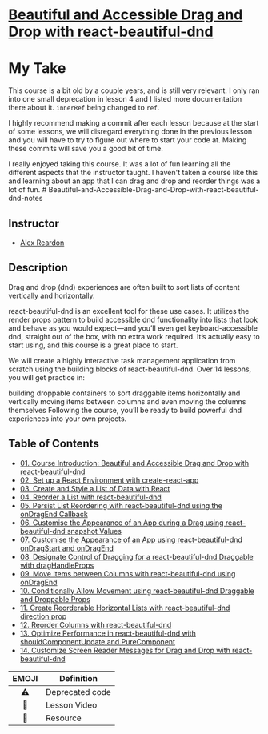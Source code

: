 # [Beautiful and Accessible Drag and Drop with react-beautiful-dnd](https://egghead.io/courses/beautiful-and-accessible-drag-and-drop-with-react-beautiful-dnd)


# My Take

This course is a bit old by a couple years, and is still very relevant. I only ran into one small deprecation in lesson 4 and I listed more documentation there about it. `innerRef` being changed to `ref`. 

I highly recommend making a commit after each lesson because at the start of some lessons, we will disregard everything done in the previous lesson and you will have to try to figure out where to start your code at. Making these commits will save you a good bit of time. 

I really enjoyed taking this course. It was a lot of fun learning all the different aspects that the instructor taught. I haven't taken a course like this and learning about an app that I can drag and drop and reorder things was a lot of fun. # Beautiful-and-Accessible-Drag-and-Drop-with-react-beautiful-dnd-notes

## Instructor

- [Alex Reardon](https://egghead.io/instructors/alex-reardon)

## Description

Drag and drop (dnd) experiences are often built to sort lists of content vertically and horizontally.

react-beautiful-dnd is an excellent tool for these use cases. It utilizes the render props pattern to build accessible dnd functionality into lists that look and behave as you would expect—and you’ll even get keyboard-accessible dnd, straight out of the box, with no extra work required. It’s actually easy to start using, and this course is a great place to start.

We will create a highly interactive task management application from scratch using the building blocks of react-beautiful-dnd. Over 14 lessons, you will get practice in:

building droppable containers to sort draggable items horizontally and vertically
moving items between columns
and even moving the columns themselves
Following the course, you’ll be ready to build powerful dnd experiences into your own projects.


## Table of Contents

- [01. Course Introduction: Beautiful and Accessible Drag and Drop with react-beautiful-dnd](01-react-course-introduction-beautiful-and-accessible-drag-and-drop-with-react-beautiful-dnd.md)
- [02. Set up a React Environment with create-react-app](02-react-set-up-a-react-environment-with-create-react-app.md)
- [03. Create and Style a List of Data with React](03-react-create-and-style-a-list-of-data-with-react.md)
- [04. Reorder a List with react-beautiful-dnd](04-react-reorder-a-list-with-react-beautiful-dnd.md)
- [05. Persist List Reordering with react-beautiful-dnd using the onDragEnd Callback](05-react-persist-list-reordering-with-react-beautiful-dnd-using-the-ondragend-callback.md)
- [06. Customise the Appearance of an App during a Drag using react-beautiful-dnd snapshot Values](06-react-customise-the-appearance-of-an-app-during-a-drag-using-react-beautiful-dnd-snapshot-values.md)
- [07. Customise the Appearance of an App using react-beautiful-dnd onDragStart and onDragEnd](07-react-customise-the-appearance-of-an-app-using-react-beautiful-dnd-ondragstart-and-ondragend.md)
- [08. Designate Control of Dragging for a react-beautiful-dnd Draggable with dragHandleProps](08-react-designate-control-of-dragging-for-a-react-beautiful-dnd-draggable-with-draghandleprops.md)
- [09. Move Items between Columns with react-beautiful-dnd using onDragEnd](09-react-move-items-between-columns-with-react-beautiful-dnd-using-ondragend.md)
- [10. Conditionally Allow Movement using react-beautiful-dnd Draggable and Droppable Props](10-react-conditionally-allow-movement-using-react-beautiful-dnd-draggable-and-droppable-props.md)
- [11. Create Reorderable Horizontal Lists with react-beautiful-dnd direction prop](11-react-create-reorderable-horizontal-lists-with-react-beautiful-dnd-direction-prop.md)
- [12. Reorder Columns with react-beautiful-dnd](12-react-reorder-columns-with-react-beautiful-dnd.md)
- [13. Optimize Performance in react-beautiful-dnd with shouldComponentUpdate and PureComponent](13-react-optimize-performance-in-react-beautiful-dnd-with-shouldcomponentupdate-and-purecomponent.md)
- [14. Customize Screen Reader Messages for Drag and Drop with react-beautiful-dnd](14-react-customize-screen-reader-messages-for-drag-and-drop-with-react-beautiful-dnd.md)



|  EMOJI      	    |   Definition        |
|:-:	              |---	                |
|  :warning: 	      |   Deprecated code 	|
|  :movie_camera: 	|   Lesson Video	    |
|  :thinking:       |   Resource          |
